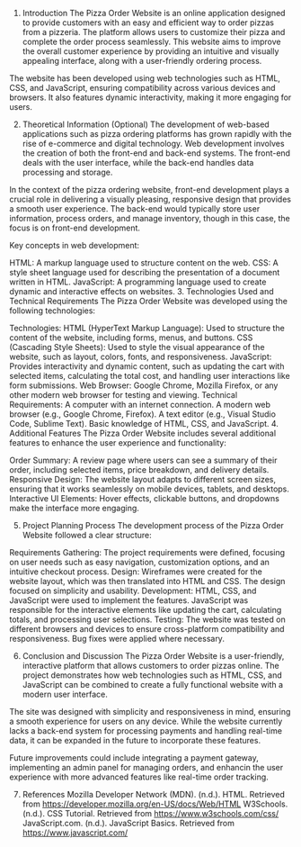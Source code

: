1. Introduction
The Pizza Order Website is an online application designed to provide customers with an easy and efficient way to order pizzas from a pizzeria. The platform allows users to customize their pizza and complete the order process seamlessly. This website aims to improve the overall customer experience by providing an intuitive and visually appealing interface, along with a user-friendly ordering process.

The website has been developed using web technologies such as HTML, CSS, and JavaScript, ensuring compatibility across various devices and browsers. It also features dynamic interactivity, making it more engaging for users.

2. Theoretical Information (Optional)
The development of web-based applications such as pizza ordering platforms has grown rapidly with the rise of e-commerce and digital technology. Web development involves the creation of both the front-end and back-end systems. The front-end deals with the user interface, while the back-end handles data processing and storage.

In the context of the pizza ordering website, front-end development plays a crucial role in delivering a visually pleasing, responsive design that provides a smooth user experience. The back-end would typically store user information, process orders, and manage inventory, though in this case, the focus is on front-end development.

Key concepts in web development:

HTML: A markup language used to structure content on the web.
CSS: A style sheet language used for describing the presentation of a document written in HTML.
JavaScript: A programming language used to create dynamic and interactive effects on websites.
3. Technologies Used and Technical Requirements
The Pizza Order Website was developed using the following technologies:

Technologies:
HTML (HyperText Markup Language): Used to structure the content of the website, including forms, menus, and buttons.
CSS (Cascading Style Sheets): Used to style the visual appearance of the website, such as layout, colors, fonts, and responsiveness.
JavaScript: Provides interactivity and dynamic content, such as updating the cart with selected items, calculating the total cost, and handling user interactions like form submissions.
Web Browser: Google Chrome, Mozilla Firefox, or any other modern web browser for testing and viewing.
Technical Requirements:
A computer with an internet connection.
A modern web browser (e.g., Google Chrome, Firefox).
A text editor (e.g., Visual Studio Code, Sublime Text).
Basic knowledge of HTML, CSS, and JavaScript.
4. Additional Features
The Pizza Order Website includes several additional features to enhance the user experience and functionality:

Order Summary: A review page where users can see a summary of their order, including selected items, price breakdown, and delivery details.
Responsive Design: The website layout adapts to different screen sizes, ensuring that it works seamlessly on mobile devices, tablets, and desktops.
Interactive UI Elements: Hover effects, clickable buttons, and dropdowns make the interface more engaging.

5. Project Planning Process
The development process of the Pizza Order Website followed a clear structure:

Requirements Gathering: The project requirements were defined, focusing on user needs such as easy navigation, customization options, and an intuitive checkout process.
Design: Wireframes were created for the website layout, which was then translated into HTML and CSS. The design focused on simplicity and usability.
Development: HTML, CSS, and JavaScript were used to implement the features. JavaScript was responsible for the interactive elements like updating the cart, calculating totals, and processing user selections.
Testing: The website was tested on different browsers and devices to ensure cross-platform compatibility and responsiveness. Bug fixes were applied where necessary.

6. Conclusion and Discussion
The Pizza Order Website is a user-friendly, interactive platform that allows customers to order pizzas online. The project demonstrates how web technologies such as HTML, CSS, and JavaScript can be combined to create a fully functional website with a modern user interface.

The site was designed with simplicity and responsiveness in mind, ensuring a smooth experience for users on any device. While the website currently lacks a back-end system for processing payments and handling real-time data, it can be expanded in the future to incorporate these features.

Future improvements could include integrating a payment gateway, implementing an admin panel for managing orders, and enhancin the user experience with more advanced features like real-time order tracking.

7. References
Mozilla Developer Network (MDN). (n.d.). HTML. Retrieved from https://developer.mozilla.org/en-US/docs/Web/HTML
W3Schools. (n.d.). CSS Tutorial. Retrieved from https://www.w3schools.com/css/
JavaScript.com. (n.d.). JavaScript Basics. Retrieved from https://www.javascript.com/



